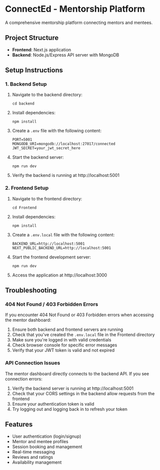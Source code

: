 # ConnectEd - Mentorship Platform

A comprehensive mentorship platform connecting mentors and mentees.

## Project Structure

- **Frontend**: Next.js application
- **Backend**: Node.js/Express API server with MongoDB

## Setup Instructions

### 1. Backend Setup

1. Navigate to the backend directory:
   ```
   cd backend
   ```

2. Install dependencies:
   ```
   npm install
   ```

3. Create a `.env` file with the following content:
   ```
   PORT=5001
   MONGODB_URI=mongodb://localhost:27017/connected
   JWT_SECRET=your_jwt_secret_here
   ```

4. Start the backend server:
   ```
   npm run dev
   ```

5. Verify the backend is running at http://localhost:5001

### 2. Frontend Setup

1. Navigate to the frontend directory:
   ```
   cd Frontend
   ```

2. Install dependencies:
   ```
   npm install
   ```

3. Create a `.env.local` file with the following content:
   ```
   BACKEND_URL=http://localhost:5001
   NEXT_PUBLIC_BACKEND_URL=http://localhost:5001
   ```

4. Start the frontend development server:
   ```
   npm run dev
   ```

5. Access the application at http://localhost:3000

## Troubleshooting

### 404 Not Found / 403 Forbidden Errors

If you encounter 404 Not Found or 403 Forbidden errors when accessing the mentor dashboard:

1. Ensure both backend and frontend servers are running
2. Check that you've created the `.env.local` file in the Frontend directory
3. Make sure you're logged in with valid credentials
4. Check browser console for specific error messages
5. Verify that your JWT token is valid and not expired

### API Connection Issues

The mentor dashboard directly connects to the backend API. If you see connection errors:

1. Verify the backend server is running at http://localhost:5001
2. Check that your CORS settings in the backend allow requests from the frontend
3. Ensure your authentication token is valid
4. Try logging out and logging back in to refresh your token

## Features

- User authentication (login/signup)
- Mentor and mentee profiles
- Session booking and management
- Real-time messaging
- Reviews and ratings
- Availability management 